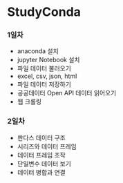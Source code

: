 # StudyConda
### 1일차
 - anaconda 설치
 - jupyter Notebook 설치
 - 파일 데이터 불러오기 
  - excel, csv, json, html
 - 파일 데이터 저장하기 
 - 공공데이터 Open API 데이터 읽어오기
 - 웹 크롤링

### 2일차
 - 판다스 데이터 구조
 - 시리즈와 데이터 프레임
 - 데이터 프레임 조작
 - 단일변수 데이터 보기
 - 데이터 병합과 연결